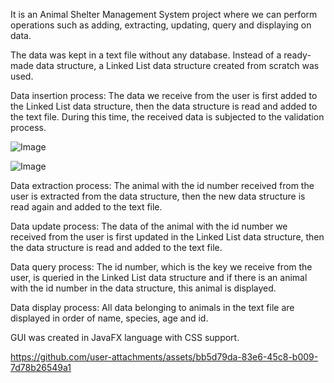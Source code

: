 It is an Animal Shelter Management System project where we can perform operations such as adding, extracting, updating, query and displaying on data.

The data was kept in a text file without any database. Instead of a ready-made data structure, a Linked List data structure created from scratch was used.

Data insertion process: The data we receive from the user is first added to the Linked List data structure, then the data structure is read and added to the text file. During this time, the received data is subjected to the validation process.

![Image](https://github.com/user-attachments/assets/7802f742-d96d-443d-8b6f-29f5221faec3)

![Image](https://github.com/user-attachments/assets/d1dc43c8-1775-46f5-9700-839c889119dd)

Data extraction process: The animal with the id number received from the user is extracted from the data structure, then the new data structure is read again and added to the text file.

Data update process: The data of the animal with the id number we received from the user is first updated in the Linked List data structure, then the data structure is read and added to the text file.

Data query process: The id number, which is the key we receive from the user, is queried in the Linked List data structure and if there is an animal with the id number in the data structure, this animal is displayed.

Data display process: All data belonging to animals in the text file are displayed in order of name, species, age and id.

GUI was created in JavaFX language with CSS support.

https://github.com/user-attachments/assets/bb5d79da-83e6-45c8-b009-7d78b26549a1
